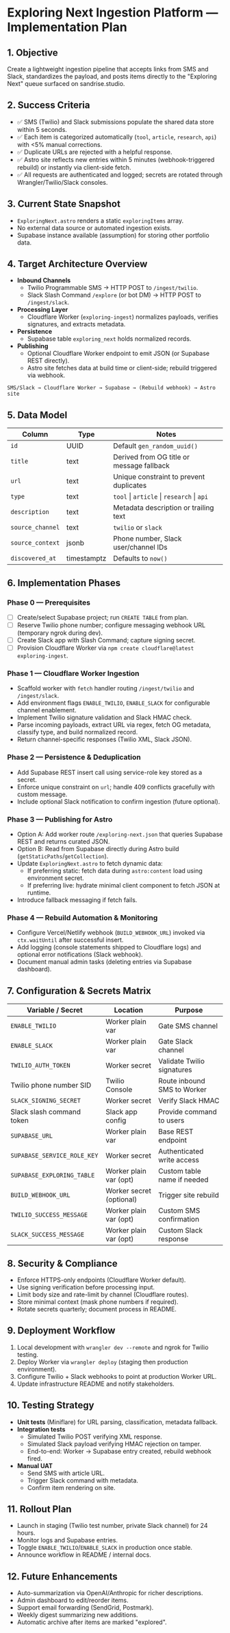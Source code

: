 # Exploring Next Ingestion Platform — Implementation Plan

## 1. Objective
Create a lightweight ingestion pipeline that accepts links from SMS and Slack, standardizes the payload, and posts items directly to the "Exploring Next" queue surfaced on sandrise.studio.

## 2. Success Criteria
- ✅ SMS (Twilio) and Slack submissions populate the shared data store within 5 seconds.
- ✅ Each item is categorized automatically (`tool`, `article`, `research`, `api`) with <5% manual corrections.
- ✅ Duplicate URLs are rejected with a helpful response.
- ✅ Astro site reflects new entries within 5 minutes (webhook-triggered rebuild) or instantly via client-side fetch.
- ✅ All requests are authenticated and logged; secrets are rotated through Wrangler/Twilio/Slack consoles.

## 3. Current State Snapshot
- `ExploringNext.astro` renders a static `exploringItems` array.
- No external data source or automated ingestion exists.
- Supabase instance available (assumption) for storing other portfolio data.

## 4. Target Architecture Overview
- **Inbound Channels**
  - Twilio Programmable SMS → HTTP POST to `/ingest/twilio`.
  - Slack Slash Command `/explore` (or bot DM) → HTTP POST to `/ingest/slack`.
- **Processing Layer**
  - Cloudflare Worker (`exploring-ingest`) normalizes payloads, verifies signatures, and extracts metadata.
- **Persistence**
  - Supabase table `exploring_next` holds normalized records.
- **Publishing**
  - Optional Cloudflare Worker endpoint to emit JSON (or Supabase REST directly).
  - Astro site fetches data at build time or client-side; rebuild triggered via webhook.

```
SMS/Slack → Cloudflare Worker → Supabase → (Rebuild webhook) → Astro site
```

## 5. Data Model
| Column            | Type        | Notes                                      |
|-------------------|-------------|--------------------------------------------|
| `id`              | UUID        | Default `gen_random_uuid()`                |
| `title`           | text        | Derived from OG title or message fallback  |
| `url`             | text        | Unique constraint to prevent duplicates    |
| `type`            | text        | `tool` \| `article` \| `research` \| `api` |
| `description`     | text        | Metadata description or trailing text      |
| `source_channel`  | text        | `twilio` or `slack`                        |
| `source_context`  | jsonb       | Phone number, Slack user/channel IDs       |
| `discovered_at`   | timestamptz | Defaults to `now()`                        |

## 6. Implementation Phases

### Phase 0 — Prerequisites
- [ ] Create/select Supabase project; run `CREATE TABLE` from plan.
- [ ] Reserve Twilio phone number; configure messaging webhook URL (temporary ngrok during dev).
- [ ] Create Slack app with Slash Command; capture signing secret.
- [ ] Provision Cloudflare Worker via `npm create cloudflare@latest exploring-ingest`.

### Phase 1 — Cloudflare Worker Ingestion
- Scaffold worker with `fetch` handler routing `/ingest/twilio` and `/ingest/slack`.
- Add environment flags `ENABLE_TWILIO`, `ENABLE_SLACK` for configurable channel enablement.
- Implement Twilio signature validation and Slack HMAC check.
- Parse incoming payloads, extract URL via regex, fetch OG metadata, classify type, and build normalized record.
- Return channel-specific responses (Twilio XML, Slack JSON).

### Phase 2 — Persistence & Deduplication
- Add Supabase REST insert call using service-role key stored as a secret.
- Enforce unique constraint on `url`; handle 409 conflicts gracefully with custom message.
- Include optional Slack notification to confirm ingestion (future optional).

### Phase 3 — Publishing for Astro
- Option A: Add worker route `/exploring-next.json` that queries Supabase REST and returns curated JSON.
- Option B: Read from Supabase directly during Astro build (`getStaticPaths`/`getCollection`).
- Update `ExploringNext.astro` to fetch dynamic data:
  - If preferring static: fetch data during `astro:content` load using environment secret.
  - If preferring live: hydrate minimal client component to fetch JSON at runtime.
- Introduce fallback messaging if fetch fails.

### Phase 4 — Rebuild Automation & Monitoring
- Configure Vercel/Netlify webhook (`BUILD_WEBHOOK_URL`) invoked via `ctx.waitUntil` after successful insert.
- Add logging (console statements shipped to Cloudflare logs) and optional error notifications (Slack webhook).
- Document manual admin tasks (deleting entries via Supabase dashboard).

## 7. Configuration & Secrets Matrix
| Variable / Secret              | Location                 | Purpose                              |
|--------------------------------|--------------------------|--------------------------------------|
| `ENABLE_TWILIO`                | Worker plain var         | Gate SMS channel                     |
| `ENABLE_SLACK`                 | Worker plain var         | Gate Slack channel                   |
| `TWILIO_AUTH_TOKEN`            | Worker secret             | Validate Twilio signatures           |
| Twilio phone number SID        | Twilio Console           | Route inbound SMS to Worker          |
| `SLACK_SIGNING_SECRET`         | Worker secret             | Verify Slack HMAC                    |
| Slack slash command token      | Slack app config          | Provide command to users             |
| `SUPABASE_URL`                 | Worker plain var         | Base REST endpoint                   |
| `SUPABASE_SERVICE_ROLE_KEY`    | Worker secret             | Authenticated write access           |
| `SUPABASE_EXPLORING_TABLE`     | Worker plain var (opt)    | Custom table name if needed          |
| `BUILD_WEBHOOK_URL`            | Worker secret (optional)  | Trigger site rebuild                 |
| `TWILIO_SUCCESS_MESSAGE`       | Worker plain var (opt)    | Custom SMS confirmation              |
| `SLACK_SUCCESS_MESSAGE`        | Worker plain var (opt)    | Custom Slack response                |

## 8. Security & Compliance
- Enforce HTTPS-only endpoints (Cloudflare Worker default).
- Use signing verification before processing input.
- Limit body size and rate-limit by channel (Cloudflare routes).
- Store minimal context (mask phone numbers if required).
- Rotate secrets quarterly; document process in README.

## 9. Deployment Workflow
1. Local development with `wrangler dev --remote` and ngrok for Twilio testing.
2. Deploy Worker via `wrangler deploy` (staging then production environment).
3. Configure Twilio + Slack webhooks to point at production Worker URL.
4. Update infrastructure README and notify stakeholders.

## 10. Testing Strategy
- **Unit tests** (Miniflare) for URL parsing, classification, metadata fallback.
- **Integration tests**
  - Simulated Twilio POST verifying XML response.
  - Simulated Slack payload verifying HMAC rejection on tamper.
  - End-to-end: Worker → Supabase entry created, rebuild webhook fired.
- **Manual UAT**
  - Send SMS with article URL.
  - Trigger Slack command with metadata.
  - Confirm item rendering on site.

## 11. Rollout Plan
- Launch in staging (Twilio test number, private Slack channel) for 24 hours.
- Monitor logs and Supabase entries.
- Toggle `ENABLE_TWILIO`/`ENABLE_SLACK` in production once stable.
- Announce workflow in README / internal docs.

## 12. Future Enhancements
- Auto-summarization via OpenAI/Anthropic for richer descriptions.
- Admin dashboard to edit/reorder items.
- Support email forwarding (SendGrid, Postmark).
- Weekly digest summarizing new additions.
- Automatic archive after items are marked "explored".
